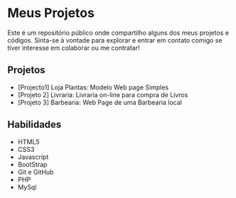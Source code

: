 # Meus Projetos

Este é um repositório público onde compartilho alguns dos meus projetos e códigos. Sinta-se à vontade para explorar e entrar em contato comigo se tiver interesse em colaborar ou me contratar!

## Projetos

- [Projecto1] Loja Plantas: Modelo Web page Simples
- [Projeto 2] Livraria: Livraria on-line para compra de Livros
- [Projeto 3] Barbearia: Web Page de uma Barbearia local

## Habilidades

- HTML5
- CSS3
- Javascript
- BootStrap
- Git e GitHub
- PHP
- MySql


